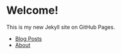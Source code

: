 # Welcome!

This is my new Jekyll site on GitHub Pages.

- [Blog Posts](./blog)
- [About](./about.md)